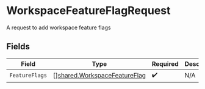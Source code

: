 # WorkspaceFeatureFlagRequest

A request to add workspace feature flags


## Fields

| Field                                                                               | Type                                                                                | Required                                                                            | Description                                                                         |
| ----------------------------------------------------------------------------------- | ----------------------------------------------------------------------------------- | ----------------------------------------------------------------------------------- | ----------------------------------------------------------------------------------- |
| `FeatureFlags`                                                                      | [][shared.WorkspaceFeatureFlag](../../../pkg/models/shared/workspacefeatureflag.md) | :heavy_check_mark:                                                                  | N/A                                                                                 |